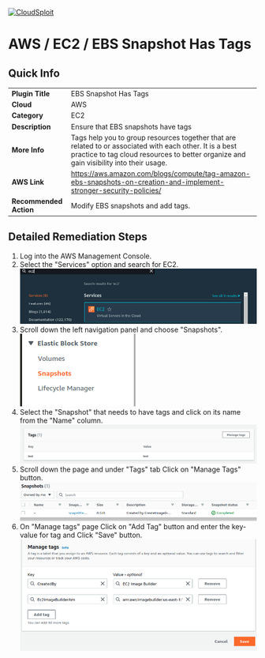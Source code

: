 [![CloudSploit](https://cloudsploit.com/img/logo-new-big-text-100.png "CloudSploit")](https://cloudsploit.com)

# AWS / EC2 / EBS Snapshot Has Tags

## Quick Info

| | |
|-|-|
| **Plugin Title** | EBS Snapshot Has Tags |
| **Cloud** | AWS |
| **Category** | EC2 |
| **Description** | Ensure that EBS snapshots have tags |
| **More Info** | Tags help you to group resources together that are related to or associated with each other. It is a best practice to tag cloud resources to better organize and gain visibility into their usage. |
| **AWS Link** | https://aws.amazon.com/blogs/compute/tag-amazon-ebs-snapshots-on-creation-and-implement-stronger-security-policies/ |
| **Recommended Action** | Modify EBS snapshots and add tags. |

## Detailed Remediation Steps
1. Log into the AWS Management Console.
2. Select the "Services" option and search for EC2. </br> <img src="/resources/aws/ec2/ebs-snapshot-has-tags/step2.png"/>
3. Scroll down the left navigation panel and choose "Snapshots". </br>  <img src="/resources/aws/ec2/ebs-snapshot-has-tags/step3.png"/>
4. Select the "Snapshot" that needs to have tags and click on its name from the "Name" column.</br> <img src="/resources/aws/ec2/ebs-snapshot-has-tags/step4.png"/>
5. Scroll down the page and under "Tags" tab Click on "Manage Tags" button.</br> <img src="/resources/aws/ec2/ebs-snapshot-has-tags/step5.png"/>
6. On "Manage tags" page Click on "Add Tag" button and enter the key-value for tag and Click "Save" button.</br><img src="/resources/aws/ec2/ebs-snapshot-has-tags/step6.png"/>
